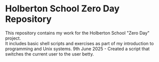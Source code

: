 # Holberton School Zero Day Repository

This repository contains my work for the Holberton School "Zero Day" project.  
It includes basic shell scripts and exercises as part of my introduction to programming and Unix systems.
9th June 2025 - Created a script that switches the current user to the user betty.
